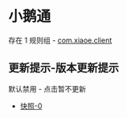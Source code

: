 # 小鹅通

存在 1 规则组 - [com.xiaoe.client](/src/apps/com.xiaoe.client.ts)

## 更新提示-版本更新提示

默认禁用 - 点击暂不更新

- [快照-0](https://i.gkd.li/import/13832282)
